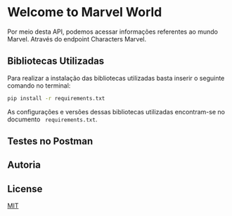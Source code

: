 # Welcome to Marvel World

Por meio desta API, podemos acessar informações referentes ao mundo Marvel. Através do endpoint Characters Marvel.

## Bibliotecas Utilizadas

Para realizar a instalação das bibliotecas utilizadas basta inserir o seguinte comando no terminal:

```bash
pip install -r requirements.txt
```

As configurações e versões dessas bibliotecas utilizadas encontram-se no documento ``` requirements.txt```.

## Testes no Postman

## Autoria

## License

[MIT](https://choosealicense.com/licenses/mit/)


